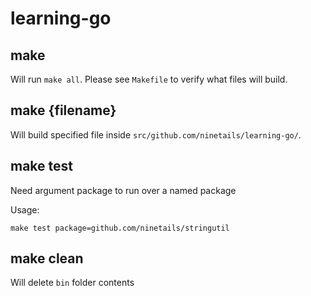 # learning-go

## make

Will run `make all`. Please see `Makefile` to verify what files will build.

## make {filename}

Will build specified file inside `src/github.com/ninetails/learning-go/`.

## make test

Need argument package to run over a named package

Usage:

    make test package=github.com/ninetails/stringutil

## make clean

Will delete `bin` folder contents

